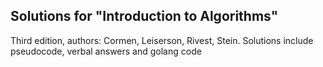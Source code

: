 ## Solutions for "Introduction to Algorithms"
Third edition, authors: Cormen, Leiserson, Rivest, Stein.
Solutions include pseudocode, verbal answers and golang code
